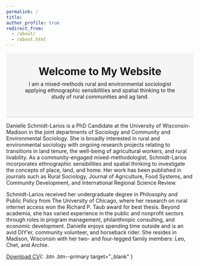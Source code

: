 ```yaml
---
permalink: /
title: 
author_profile: true
redirect_from: 
  - /about/
  - /about.html
---
```


<div style="background-color:#f5f5f5; padding: 2rem; text-align: center; border-bottom: 1px solid #ccc;">
  <h1 style="margin: 0;">Welcome to My Website</h1>
  <p style="margin-top: 0.5rem;">I am a mixed-methods rural and environmental sociologist applying ethnographic sensibilities and spatial thinking to the study of rural communities and ag land.</p>
</div>

Danielle Schmidt-Larios is a PhD Candidate at the University of Wisconsin-Madison in the joint departments of Sociology and Community and Environmental Sociology. She is broadly interested in rural and environmental sociology with ongoing research projects relating to transitions in land tenure, the well-being of agricultural workers, and rural livability. As a community-engaged mixed-methodologist, Schmidt-Larios incorporates ethnographic sensibilities and spatial thinking to investigate the concepts of place, land, and home. Her work has been published in journals such as Rural Sociology, Journal of Agriculture, Food Systems, and Community Development, and International Regional Science Review. 

Schmidt-Larios received her undergraduate degree in Philosophy and Public Policy from The University of Chicago, where her research on rural internet access won the Richard P. Taub award for best thesis. Beyond academia, she has varied experience in the public and nonprofit sectors through roles in program management, philanthropic consulting, and economic development. Danielle enjoys spending time outside and is an avid DIY’er, community volunteer, and horseback rider. She resides in Madison, Wisconsin with her two- and four-legged family members: Leo, Chet, and Archie.

[Download CV](files/Aug2025_CV_Schmidt.pdf){: .btn .btn--primary target="_blank" }

